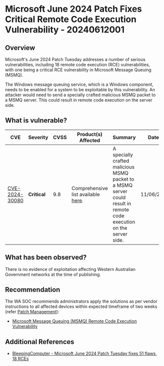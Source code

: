 # Microsoft June 2024 Patch Fixes Critical Remote Code Execution Vulnerability - 20240612001

## Overview

Microsoft's June 2024 Patch Tuesday addresses a number of serious vulnerabilities, including 18 remote code execution (RCE) vulnerabilities, with one being a critical RCE vulnerability in Microsoft Message Queuing (MSMQ).

The Windows message queuing service, which is a Windows component, needs to be enabled for a system to be exploitable by this vulnerability. An attacker would need to send a specially crafted malicious MSMQ packet to a MSMQ server. This could result in remote code execution on the server side.

## What is vulnerable?

| CVE                                                                                    | Severity     | CVSS | Product(s) Affected                                                                                        | Summary                                                                                                              | Dated      |
| -------------------------------------------------------------------------------------- | ------------ | ---- | ---------------------------------------------------------------------------------------------------------- | -------------------------------------------------------------------------------------------------------------------- | ---------- |
| [CVE-2024-30080](https://msrc.microsoft.com/update-guide/vulnerability/CVE-2024-30080) | **Critical** | 9.8  | Comprehensive list available [here](https://msrc.microsoft.com/update-guide/vulnerability/CVE-2024-30080). | A specially crafted malicious MSMQ packet to a MSMQ server could result in remote code execution on the server side. | 11/06/2024 |

## What has been observed?

There is no evidence of exploitation affecting Western Australian Government networks at the time of publishing.

## Recommendation

The WA SOC recommends administrators apply the solutions as per vendor instructions to all affected devices within expected timeframe of two weeks (refer [Patch Management](../guidelines/patch-management.md)):

- [Microsoft Message Queuing (MSMQ) Remote Code Execution Vulnerability](https://msrc.microsoft.com/update-guide/vulnerability/CVE-2024-30080)

## Additional References

- [BleepingComputer - Microsoft June 2024 Patch Tuesday fixes 51 flaws, 18 RCEs](https://www.bleepingcomputer.com/news/microsoft/microsoft-june-2024-patch-tuesday-fixes-51-flaws-18-rces/)
